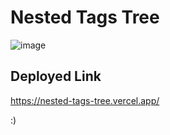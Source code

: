 <h1>Nested Tags Tree</h1>

![image](https://github.com/rupamShaw1998/NestedTagsTree.github.io/assets/97508688/34b2fb4f-f85a-441c-8d5f-73b843c1386a)


<h2>Deployed Link</h2>
<a href="https://nested-tags-tree.vercel.app/">https://nested-tags-tree.vercel.app/</a>

:)
